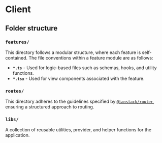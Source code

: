 # Client

## Folder structure

### `features/`

This directory follows a modular structure, where each feature is self-contained. The file conventions within a feature module are as follows:

- **`*.ts`** - Used for logic-based files such as schemas, hooks, and utility functions.
- **`*.tsx`** - Used for view components associated with the feature.

###  `routes/`

This directory adheres to the guidelines specified by [`@tanstack/router`](https://tanstack.com/router/latest), ensuring a structured approach to routing.

### `libs/`

A collection of reusable utilities, provider, and helper functions for the application.